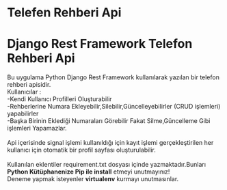 # Telefen Rehberi Api
 <h1>Django Rest Framework Telefon Rehberi Api</h1>
 Bu uygulama Python Django Rest Framework kullanılarak yazılan bir telefon rehberi apisidir.</br>
 Kullanıcılar :</br>
 -Kendi Kullanıcı Profilleri Oluşturabilir</br>
 -Rehberlerine Numara Ekleyebilir,Silebilir,Güncelleyebilirler (CRUD işlemleri) yapabilirler</br>
 -Başka Birinin Eklediği Numaraları Görebilir Fakat Silme,Güncelleme Gibi işlemleri Yapamazlar.</br>
 </br>
 Api içerisinde signal işlemi kullanıldığı için kayıt işlemi gerçekleştirilen her kullanıcı için otomatik bir profil sayfası oluşturulabilir.</br>
 </br>
 Kullanılan eklentiler requirement.txt dosyası içinde yazmaktadır.Bunları <b>Python Kütüphanenize Pip ile install</b> etmeyi unutmayınız! </br>
 Deneme yapmak isteyenler <b>virtualenv</b> kurmayı unutmasınlar.
